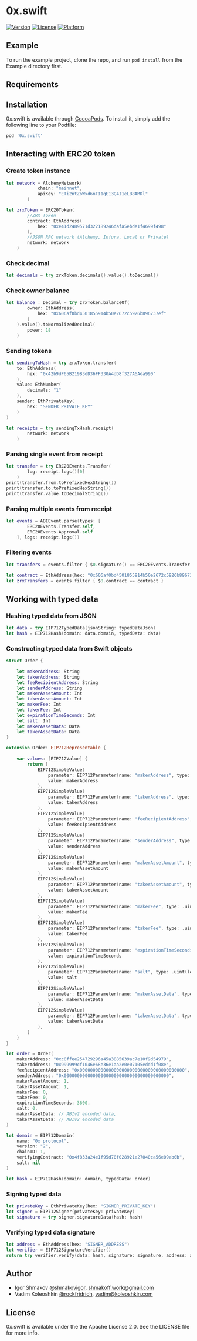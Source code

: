# 0x.swift

[![Version](https://img.shields.io/cocoapods/v/0x.swift.svg?style=flat)](https://cocoapods.org/pods/0x.swift)
[![License](https://img.shields.io/cocoapods/l/0x.swift.svg?style=flat)](https://cocoapods.org/pods/0x.swift)
[![Platform](https://img.shields.io/cocoapods/p/0x.swift.svg?style=flat)](https://cocoapods.org/pods/0x.swift)

## Example

To run the example project, clone the repo, and run `pod install` from the Example directory first.

## Requirements

## Installation

0x.swift is available through [CocoaPods](https://cocoapods.org). To install
it, simply add the following line to your Podfile:

```ruby
pod '0x.swift'
```

## Interacting with ERC20 token

### Create token instance
```swift
let network = AlchemyNetwork( 
            chain: "mainnet",
            apiKey: "ETi2ntZoWxd6nTI1qE13Q4I1eLB8AMDl"
        )

let zrxToken = ERC20Token(
        //ZRX Token
        contract: EthAddress(
            hex: "0xe41d2489571d322189246dafa5ebde1f4699f498" 
        ),
        //JSON RPC network (Alchemy, Infura, Local or Private)
        network: network
    )
```
### Check decimal
```swift
let decimals = try zrxToken.decimals().value().toDecimal()
```
### Check owner balance
```swift
let balance : Decimal = try zrxToken.balanceOf(
        owner: EthAddress(
            hex: "0x606af0bd4501855914b50e2672c5926b896737ef"
        )
    ).value().toNormalizedDecimal(
        power: 18
    )
```

### Sending tokens 
```swift
let sendingTxHash = try zrxToken.transfer(
    to: EthAddress(
        hex: "0x42b9dF65B219B3dD36FF330A4dD8f327A6Ada990"
    ), 
    value: EthNumber(
        decimals: "1"
    ), 
    sender: EthPrivateKey(
        hex: "SENDER_PRIVATE_KEY"
    )
)

let receipts = try sendingTxHash.receipt(
        network: network
    )
```

### Parsing single event from receipt
```swift
let transfer = try ERC20Events.Transfer(
        log: receipt.logs()[0]
    )
print(transfer.from.toPrefixedHexString())
print(transfer.to.toPrefixedHexString())
print(transfer.value.toDecimalString())
```

### Parsing multiple events from receipt
```swift
let events = ABIEvent.parse(types: [
        ERC20Events.Transfer.self,
        ERC20Events.Approval.self
    ], logs: receipt.logs())
```

### Filtering events
```swift
let transfers = events.filter { $0.signature() == ERC20Events.Transfer.signature() }

let contract = EthAddress(hex: "0x606af0bd4501855914b50e2672c5926b896737ef")
let zrxTransfers = events.filter { $0.contract == contract }
```

## Working with typed data

### Hashing typed data from JSON
```swift
let data = try EIP712TypedData(jsonString: typedDataJson)
let hash = EIP712Hash(domain: data.domain, typedData: data)
```

### Constructing typed data from Swift objects
```swift
struct Order {
    
    let makerAddress: String
    let takerAddress: String
    let feeRecipientAddress: String
    let senderAddress: String
    let makerAssetAmount: Int
    let takerAssetAmount: Int
    let makerFee: Int
    let takerFee: Int
    let expirationTimeSeconds: Int
    let salt: Int
    let makerAssetData: Data
    let takerAssetData: Data
}

extension Order: EIP712Representable {
    
    var values: [EIP712Value] {
        return [
            EIP712SimpleValue(
                parameter: EIP712Parameter(name: "makerAddress", type: .address),
                value: makerAddress
            ),
            EIP712SimpleValue(
                parameter: EIP712Parameter(name: "takerAddress", type: .address),
                value: takerAddress
            ),
            EIP712SimpleValue(
                parameter: EIP712Parameter(name: "feeRecipientAddress", type: .address),
                value: feeRecipientAddress
            ),
            EIP712SimpleValue(
                parameter: EIP712Parameter(name: "senderAddress", type: .address),
                value: senderAddress
            ),
            EIP712SimpleValue(
                parameter: EIP712Parameter(name: "makerAssetAmount", type: .uint(len: 256)),
                value: makerAssetAmount
            ),
            EIP712SimpleValue(
                parameter: EIP712Parameter(name: "takerAssetAmount", type: .uint(len: 256)),
                value: takerAssetAmount
            ),
            EIP712SimpleValue(
                parameter: EIP712Parameter(name: "makerFee", type: .uint(len: 256)),
                value: makerFee
            ),
            EIP712SimpleValue(
                parameter: EIP712Parameter(name: "takerFee", type: .uint(len: 256)),
                value: takerFee
            ),
            EIP712SimpleValue(
                parameter: EIP712Parameter(name: "expirationTimeSeconds", type: .uint(len: 256)),
                value: expirationTimeSeconds
            ),
            EIP712SimpleValue(
                parameter: EIP712Parameter(name: "salt", type: .uint(len: 256)),
                value: salt
            ),
            EIP712SimpleValue(
                parameter: EIP712Parameter(name: "makerAssetData", type: .bytes),
                value: makerAssetData
            ),
            EIP712SimpleValue(
                parameter: EIP712Parameter(name: "takerAssetData", type: .bytes),
                value: takerAssetData
            ),
        ]
    }
}

let order = Order(
    makerAddress: "0xc0ffee254729296a45a3885639ac7e10f9d54979",
    takerAddress: "0x999999cf1046e68e36e1aa2e0e07105eddd1f08e",
    feeRecipientAddress: "0x0000000000000000000000000000000000000000",
    senderAddress: "0x0000000000000000000000000000000000000000",
    makerAssetAmount: 1,
    takerAssetAmount: 1,
    makerFee: 0,
    takerFee: 0,
    expirationTimeSeconds: 3600,
    salt: 0,
    makerAssetData: // ABIv2 encoded data,
    takerAssetData: // ABIv2 encoded data
)

let domain = EIP712Domain(
    name: "0x protocol",
    version: "2",
    chainID: 1,
    verifyingContract: "0x4f833a24e1f95d70f028921e27040ca56e09ab0b",
    salt: nil
)

let hash = EIP712Hash(domain: domain, typedData: order)
```

### Signing typed data
```swift
let privateKey = EthPrivateKey(hex: "SIGNER_PRIVATE_KEY")
let signer = EIP712Signer(privateKey: privateKey)
let signature = try signer.signatureData(hash: hash)
```

### Verifying typed data signature
```swift
let address = EthAddress(hex: "SIGNER_ADDRESS")
let verifier = EIP712SignatureVerifier()
return try verifier.verify(data: hash, signature: signature, address: address)
```

## Author

- Igor Shmakov [@shmakovigor](https://github.com/shmakovigor), shmakoff.work@gmail.com
- Vadim Koleoshkin [@rockfridrich](https://github.com/rockfridrich), vadim@koleoshkin.com

## License

0x.swift is available under the the Apache License 2.0. See the LICENSE file for more info.
